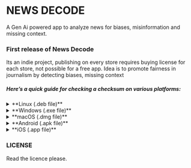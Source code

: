 # NEWS DECODE
A Gen Ai powered app to analyze news for biases, misinformation and missing context.

### First release of News Decode
Its an indie project, publishing on every store requires buying license for each store, not possible for a free app.
Idea is to promote fairness in journalism by detecting biases, missing context

##### Here’s a quick guide for checking a checksum on various platforms:

<details>
<summary>**Linux (.deb file)**</summary>

1. Open a terminal.  
2. Run the following command:
   ```bash
   sha256sum <file>
   ```
   Replace `<file>` with your file's name.

</details>

<details>
<summary>**Windows (.exe file)**</summary>

1. Open Command Prompt or PowerShell.  
2. Use the built-in `certutil` tool:
   ```powershell
   certutil -hashfile <file> SHA256
   ```
   Replace `<file>` with your file's path.

</details>

<details>
<summary>**macOS (.dmg file)**</summary>

1. Open Terminal.  
2. Use the `shasum` command:
   ```bash
   shasum -a 256 <file>
   ```
   Replace `<file>` with your file's name.

</details>

<details>
<summary>**Android (.apk file)**</summary>

1. Install a file checksum tool from the Play Store (e.g., **Checksum Tool** or **Hash Droid**).  
2. Open the app, select the file, and it will calculate the checksum.

</details>

<details>
<summary>**iOS (.app file)**</summary>

1. Use a third-party app like **Hash Calculator** from the App Store.  
2. Import the file into the app to compute its checksum.

</details>


### LICENSE
Read the licence please.
